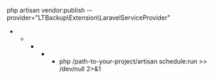  php artisan vendor:publish --provider="LTBackup\Extension\LaravelServiceProvider"
 
 
 * * * * * php /path-to-your-project/artisan schedule:run >> /dev/null 2>&1